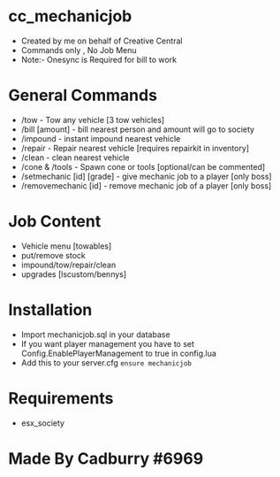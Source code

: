 # cc_mechanicjob
- Created by me on behalf of Creative Central 
- Commands only , No Job Menu
- Note:- Onesync is Required for bill to work

# General Commands
- /tow - Tow any vehicle [3 tow vehicles]
- /bill [amount] - bill nearest person and amount will go to society
- /impound - instant impound nearest vehicle
- /repair - Repair nearest vehicle [requires repairkit in inventory]
- /clean - clean nearest vehicle
- /cone & /tools - Spawn cone or tools [optional/can be commented]
- /setmechanic [id] [grade] - give mechanic job to a player [only boss]
- /removemechanic [id] - remove mechanic job of a player [only boss]

# Job Content
- Vehicle menu [towables]
- put/remove stock
- impound/tow/repair/clean
- upgrades [lscustom/bennys]

# Installation
- Import mechanicjob.sql in your database
- If you want player management you have to set Config.EnablePlayerManagement to true in config.lua
- Add this to your server.cfg
```ensure mechanicjob```

# Requirements
- esx_society

# Made By Cadburry #6969 
